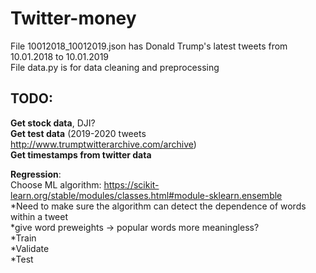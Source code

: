 # Twitter-money

File 10012018_10012019.json has Donald Trump's latest tweets from 10.01.2018 to 10.01.2019  
File data.py is for data cleaning and preprocessing  

  
## **TODO**:  
  
**Get stock data**, DJI?  
**Get test data** (2019-2020 tweets http://www.trumptwitterarchive.com/archive)  
**Get timestamps from twitter data** 
  
  
**Regression**:  
Choose ML algorithm: https://scikit-learn.org/stable/modules/classes.html#module-sklearn.ensemble  
  *Need to make sure the algorithm can detect the dependence of words within a tweet  
  *give word preweights -> popular words more meaningless?  
  *Train  
  *Validate  
  *Test  
  
